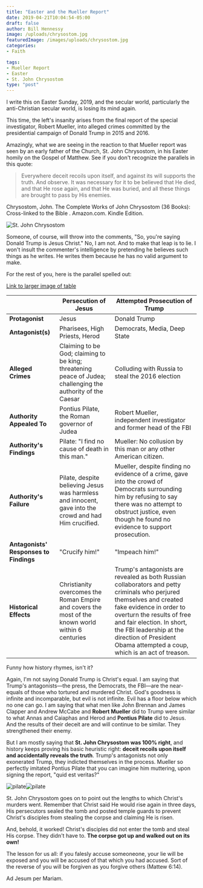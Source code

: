 ```yaml
---
title: "Easter and the Mueller Report"
date: 2019-04-21T10:04:54-05:00
draft: false
author: Bill Hennessy
image: /uploads/chrysostom.jpg
featuredImage: /images/uploads/chrysostom.jpg
categories: 
- Faith

tags:
- Mueller Report
- Easter
- St. John Chrysostom 
type: "post"
---
```


I write this on Easter Sunday, 2019, and the secular world, particularly the anti-Christian secular world, is losing its mind again. 

This time, the left's insanity arises from the final report of the special investigator, Robert Mueller, into alleged crimes committed by the presidential campaign of Donald Trump in 2015 and 2016. 

Amazingly, what we are seeing in the reaction to that Mueller report was seen by an early father of the Church, St. John Chrysostom, in his Easter homily on the Gospel of Matthew. See if you don't recognize the parallels in this quote:

> Everywhere deceit recoils upon itself, and against its will supports the truth. And observe. It was necessary for it to be believed that He died, and that He rose again, and that He was buried, and all these things are brought to pass by His enemies.

Chrysostom, John. The Complete Works of John Chrysostom (36 Books): Cross-linked to the Bible . Amazon.com. Kindle Edition. 

![St. John Chrysostom](/images/uploads/chrysostom.jpg "St. John Chrysostom")

Someone, of course, will throw into the comments, "So, you're saying Donald Trump is Jesus Christ." No, I am not. And to make that leap is to lie. I won't insult the commenter's intelligence by pretending he believes such things as he writes. He writes them because he has no valid argument to make. 

For the rest of you, here is the parallel spelled out:

[Link to larger image of table](/images/uploads/chrysostom-table.png)

| | Persecution of Jesus | Attempted Prosecution of Trump |
|---|---|---|
| **Protagonist** | Jesus | Donald Trump |
| **Antagonist(s)** | Pharisees, High Priests, Herod | Democrats, Media, Deep State |
| **Alleged Crimes** | Claiming to be God; claiming to be king; threatening peace of Judea; challenging the authority of the Caesar | Colluding with Russia to steal the 2016 election |
| **Authority Appealed To** | Pontius Pilate, the Roman governor of Judea | Robert Mueller, independent investigator and former head of the FBI |
| **Authority's Findings** | Pilate: "I find no cause of death in this man." | Mueller: No collusion by this man or any other American citizen. |
| **Authority's Failure** | Pilate, despite believing Jesus was harmless and innocent, gave into the crowd and had Him crucified. | Mueller, despite finding no evidence of a crime, gave into the crowd of Democrats surrounding him by refusing to say there was no attempt to obstruct justice, even though he found no evidence to support prosecution. |
| **Antagonists' Responses to Findings** | "Crucify him!" | "Impeach him!" |
| **Historical Effects** | Christianity overcomes the Roman Empire and covers the most of the known world within 6 centuries | Trump's antagonists are revealed as both Russian collaborators and petty criminals who perjured themselves and created fake evidence in order to overturn the results of free and fair election. In short, the FBI leadership at the direction of President Obama attempted a coup, which is an act of treason. |

Funny how history rhymes, isn't it? 

Again, I'm not saying Donald Trump is Christ's equal. I am saying that Trump's antagonists—the press, the Democrats, the FBI—are the near-equals of those who tortured and murdered Christ. God's goodness is infinite and incomparable, but evil is not infinite. Evil has a floor below which no one can go. I am saying that what men like John Brennan and James Clapper and Andrew McCabe and **Robert Mueller** did to Trump were similar to what Annas and Caiaphas and Herod and **Pontius Pilate** did to Jesus. And the results of their deceit are and will continue to be similar. They strengthened their enemy. 


But I am mostly saying that **St. John Chrysostom was 100% right**, and history keeps proving his basic heuristic right: **deceit recoils upon itself and accidentally reveals the truth**. Trump's antagonists not only exonerated Trump, they indicted themselves in the process. Mueller so perfectly imitated Pontius Pilate that you can imagine him muttering, upon signing the report, "quid est veritas?"

![pilate](/images/uploads/Pontius-Pilate-400px.jpg)![pilate](/images/uploads/mueller.jpg)

St. John Chrysostom goes on to point out the lengths to which Christ's murders went. Remember that Christ said He would rise again in three days, His persecutors sealed the tomb and posted temple guards to prevent Christ's disciples from stealing the corpse and claiming He is risen. 

And, behold, it worked! Christ's disciples did not enter the tomb and steal His corpse. They didn't have to. **The corpse got up and walked out on its own!**

The lesson for us all: if you falesly accuse someoneone, your lie will be exposed and you will be accused of that which you had accused. Sort of the reverse of you will be forgiven as you forgive others (Mattew 6:14).  

Ad Jesum per Mariam. 